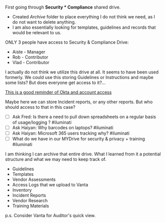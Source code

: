 
First going through **Security * Compliance** shared drive. 

* Created *Archive* folder to place everything I do not think we need, as I do not want to delete anything. 
* I am also essentially looking for templates, guidelines and records that would be relevant to us. 

ONLY 3 people have access to Security & Compliance Drive: 
- Aiste - Manager
- Rob - Contributor
- Vlad - Contributor

I actually do not think we utilize this drive at all. It seems to have been used formerly. We could use this storing Guidelines or Instructions and maybe some lists? But does everyone get access to it?... 

[This is a good reminder of Okta and account access](https://docs.google.com/presentation/d/1jA7b8FUfneksVRV0JrZzS-phKbvtFrwSomkroYWkk1A/edit#slide=id.gbc5c786f88_0_48)

Maybe here we can store Incident reports, or any other reports. But who should access to that in this case?

- [ ] Ask Fred: Is there a need to pull down spreadsheets on a regular basis of usage/logging ? #iluminati 
- [ ] Ask Haiyan: Why barcodes on laptops? #iluminati 
- [ ] Ask Haiyan: Microsoft 365 users tracking why? #iluminati 
- [ ] What do we have in our MYDrive for security & privacy + training #iluminati 

I am thinking I can archive that entire drive. What I learned from it a potential structure and what we may need to keep track of. 

- Guidelines
- Templates
- Vendor Assessments
- Access Logs that we upload to Vanta
- Inventory
- Incident Reports
- Vendor Research 
- Training Materials

p.s. Consider Vanta for Auditor's quick view. 
